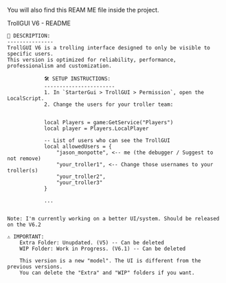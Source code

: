 You will also find this REAM ME file inside the project.

TrollGUI V6 - README

	🧪 DESCRIPTION:
	---------------
	TrollGUI V6 is a trolling interface designed to only be visible to specific users.
	This version is optimized for reliability, performance, professionalism and customization.

				🛠️ SETUP INSTRUCTIONS:
				-----------------------
				1. In `StarterGui > TrollGUI > Permission`, open the LocalScript.
				2. Change the users for your troller team:


				local Players = game:GetService("Players")
				local player = Players.LocalPlayer

				-- List of users who can see the TrollGUI
				local allowedUsers = {
					"jason_monpotte", <-- me (the debugger / Suggest to not remove)
					"your_troller1", <-- Change those usernames to your troller(s)
					"your_troller2",
					"your_troller3"
				}
				
				...
				
				
	Note: I'm currently working on a better UI/system. Should be released on the V6.2
	
	⚠️ IMPORTANT:
		Extra Folder: Unupdated. (V5) -- Can be deleted
		WIP Folder: Work in Progress. (V6.1) -- Can be deleted
		
		This version is a new "model". The UI is different from the previous versions.
		You can delete the "Extra" and "WIP" folders if you want.
